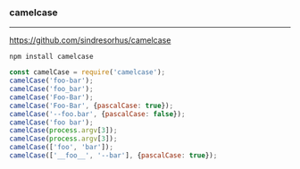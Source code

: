 ### camelcase
---
https://github.com/sindresorhus/camelcase

```
npm install camelcase
```

```js
const camelCase = require('camelcase');
camelCase('foo-bar');
camelCase('foo_bar');
camelCase('Foo-Bar');
camelCase('Foo-Bar', {pascalCase: true});
camelCase('--foo.bar', {pascalCase: false});
camelCase('foo bar');
camelCase(process.argv[3]);
camelCase(process.argv[3]);
camelCase(['foo', 'bar']);
camelCase(['__foo__', '--bar'], {pascalCase: true});

```

```
```


